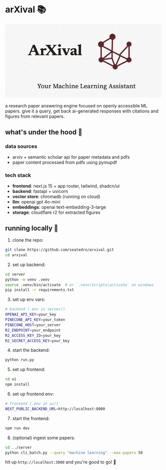 # arXival 📚

![ArXival Banner](./arxival_header.png)

a research paper answering engine focused on openly accessible ML papers. give it a query, get back ai-generated responses with citations and figures from relevant papers.

## what's under the hood 🔧

### data sources
- arxiv + semantic scholar api for paper metadata and pdfs
- paper content processed from pdfs using pymupdf

### tech stack
- **frontend**: next.js 15 + app router, tailwind, shadcn/ui
- **backend**: fastapi + uvicorn
- **vector store**: chromadb (running on cloud)
- **llm**: openai gpt 4o-mini
- **embeddings**: openai text-embedding-3-large
- **storage**: cloudflare r2 for extracted figures

## running locally 🚀

1. clone the repo:
```bash
git clone https://github.com/seatedro/arxival.git
cd arxival
```

2. set up backend:
```bash
cd server
python -m venv .venv
source .venv/bin/activate  # or `.venv\Scripts\activate` on windows
pip install -r requirements.txt
```

3. set up env vars:
```bash
# backend (.env in server/)
OPENAI_API_KEY=your_key
PINECONE_API_KEY=your_token
PINECONE_HOST=your_server
R2_ENDPOINT=your_endpoint
R2_ACCESS_KEY_ID=your_key
R2_SECRET_ACCESS_KEY=your_key
```

4. start the backend:
```bash
python run.py
```

5. set up frontend:
```bash
cd ui
npm install
```

6. set up frontend env:
```bash
# frontend (.env in ui/)
NEXT_PUBLIC_BACKEND_URL=http://localhost:8000
```

7. start the frontend:
```bash
npm run dev
```

8. (optional) ingest some papers:
```bash
cd ../server
python cli_batch.py --query "machine learning" --max-papers 50
```

hit up `http://localhost:3000` and you're good to go! 🎉
